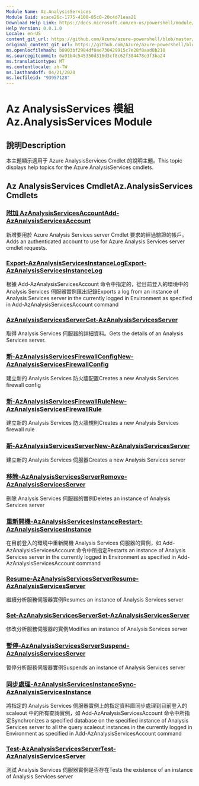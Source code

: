 ```yaml
---
Module Name: Az.AnalysisServices
Module Guid: acace26c-1775-4100-85c0-20c4d71eaa21
Download Help Link: https://docs.microsoft.com/en-us/powershell/module/az.analysisservices
Help Version: 0.0.1.0
Locale: en-US
content_git_url: https://github.com/Azure/azure-powershell/blob/master/src/AnalysisServices/AnalysisServices/help/Az.AnalysisServices.md
original_content_git_url: https://github.com/Azure/azure-powershell/blob/master/src/AnalysisServices/AnalysisServices/help/Az.AnalysisServices.md
ms.openlocfilehash: b8903bf2984df0ae730429915c7e28f8aad8b210
ms.sourcegitcommit: 6a91b4c545350d316d3cf8c62f384478e3f3ba24
ms.translationtype: MT
ms.contentlocale: zh-TW
ms.lasthandoff: 04/21/2020
ms.locfileid: "93957128"
---
```

# <span data-ttu-id="f7485-101">Az AnalysisServices 模組</span><span class="sxs-lookup"><span data-stu-id="f7485-101">Az.AnalysisServices Module</span></span>
## <span data-ttu-id="f7485-102">說明</span><span class="sxs-lookup"><span data-stu-id="f7485-102">Description</span></span>
<span data-ttu-id="f7485-103">本主題顯示適用于 Azure AnalysisServices Cmdlet 的說明主題。</span><span class="sxs-lookup"><span data-stu-id="f7485-103">This topic displays help topics for the Azure AnalysisServices cmdlets.</span></span>

## <span data-ttu-id="f7485-104">Az AnalysisServices Cmdlet</span><span class="sxs-lookup"><span data-stu-id="f7485-104">Az.AnalysisServices Cmdlets</span></span>
### [<span data-ttu-id="f7485-105">附加 AzAnalysisServicesAccount</span><span class="sxs-lookup"><span data-stu-id="f7485-105">Add-AzAnalysisServicesAccount</span></span>](Add-AzAnalysisServicesAccount.md)
<span data-ttu-id="f7485-106">新增要用於 Azure Analysis Services server Cmdlet 要求的經過驗證的帳戶。</span><span class="sxs-lookup"><span data-stu-id="f7485-106">Adds an authenticated account to use for Azure Analysis Services server cmdlet requests.</span></span>

### [<span data-ttu-id="f7485-107">Export-AzAnalysisServicesInstanceLog</span><span class="sxs-lookup"><span data-stu-id="f7485-107">Export-AzAnalysisServicesInstanceLog</span></span>](Export-AzAnalysisServicesInstanceLog.md)
<span data-ttu-id="f7485-108">根據 Add-AzAnalysisServicesAccount 命令中指定的，從目前登入的環境中的 Analysis Services 伺服器實例匯出記錄</span><span class="sxs-lookup"><span data-stu-id="f7485-108">Exports a log from an instance of Analysis Services server in the currently logged in Environment as specified in Add-AzAnalysisServicesAccount command</span></span>

### [<span data-ttu-id="f7485-109">AzAnalysisServicesServer</span><span class="sxs-lookup"><span data-stu-id="f7485-109">Get-AzAnalysisServicesServer</span></span>](Get-AzAnalysisServicesServer.md)
<span data-ttu-id="f7485-110">取得 Analysis Services 伺服器的詳細資料。</span><span class="sxs-lookup"><span data-stu-id="f7485-110">Gets the details of an Analysis Services server.</span></span>

### [<span data-ttu-id="f7485-111">新-AzAnalysisServicesFirewallConfig</span><span class="sxs-lookup"><span data-stu-id="f7485-111">New-AzAnalysisServicesFirewallConfig</span></span>](New-AzAnalysisServicesFirewallConfig.md)
<span data-ttu-id="f7485-112">建立新的 Analysis Services 防火牆配置</span><span class="sxs-lookup"><span data-stu-id="f7485-112">Creates a new Analysis Services firewall config</span></span> 

### [<span data-ttu-id="f7485-113">新-AzAnalysisServicesFirewallRule</span><span class="sxs-lookup"><span data-stu-id="f7485-113">New-AzAnalysisServicesFirewallRule</span></span>](New-AzAnalysisServicesFirewallRule.md)
<span data-ttu-id="f7485-114">建立新的 Analysis Services 防火牆規則</span><span class="sxs-lookup"><span data-stu-id="f7485-114">Creates a new Analysis Services firewall rule</span></span>

### [<span data-ttu-id="f7485-115">新-AzAnalysisServicesServer</span><span class="sxs-lookup"><span data-stu-id="f7485-115">New-AzAnalysisServicesServer</span></span>](New-AzAnalysisServicesServer.md)
<span data-ttu-id="f7485-116">建立新的 Analysis Services 伺服器</span><span class="sxs-lookup"><span data-stu-id="f7485-116">Creates a new Analysis Services server</span></span>

### [<span data-ttu-id="f7485-117">移除-AzAnalysisServicesServer</span><span class="sxs-lookup"><span data-stu-id="f7485-117">Remove-AzAnalysisServicesServer</span></span>](Remove-AzAnalysisServicesServer.md)
<span data-ttu-id="f7485-118">刪除 Analysis Services 伺服器的實例</span><span class="sxs-lookup"><span data-stu-id="f7485-118">Deletes an instance of Analysis Services server</span></span>

### [<span data-ttu-id="f7485-119">重新開機-AzAnalysisServicesInstance</span><span class="sxs-lookup"><span data-stu-id="f7485-119">Restart-AzAnalysisServicesInstance</span></span>](Restart-AzAnalysisServicesInstance.md)
<span data-ttu-id="f7485-120">在目前登入的環境中重新開機 Analysis Services 伺服器的實例，如 Add-AzAnalysisServicesAccount 命令中所指定</span><span class="sxs-lookup"><span data-stu-id="f7485-120">Restarts an instance of Analysis Services server in the currently logged in Environment as specified in Add-AzAnalysisServicesAccount command</span></span>

### [<span data-ttu-id="f7485-121">Resume-AzAnalysisServicesServer</span><span class="sxs-lookup"><span data-stu-id="f7485-121">Resume-AzAnalysisServicesServer</span></span>](Resume-AzAnalysisServicesServer.md)
<span data-ttu-id="f7485-122">繼續分析服務伺服器實例</span><span class="sxs-lookup"><span data-stu-id="f7485-122">Resumes an instance of Analysis Services server</span></span>

### [<span data-ttu-id="f7485-123">Set-AzAnalysisServicesServer</span><span class="sxs-lookup"><span data-stu-id="f7485-123">Set-AzAnalysisServicesServer</span></span>](Set-AzAnalysisServicesServer.md)
<span data-ttu-id="f7485-124">修改分析服務伺服器的實例</span><span class="sxs-lookup"><span data-stu-id="f7485-124">Modifies  an instance of Analysis Services server</span></span>

### [<span data-ttu-id="f7485-125">暫停-AzAnalysisServicesServer</span><span class="sxs-lookup"><span data-stu-id="f7485-125">Suspend-AzAnalysisServicesServer</span></span>](Suspend-AzAnalysisServicesServer.md)
<span data-ttu-id="f7485-126">暫停分析服務伺服器實例</span><span class="sxs-lookup"><span data-stu-id="f7485-126">Suspends an instance of Analysis Services server</span></span>

### [<span data-ttu-id="f7485-127">同步處理-AzAnalysisServicesInstance</span><span class="sxs-lookup"><span data-stu-id="f7485-127">Sync-AzAnalysisServicesInstance</span></span>](Sync-AzAnalysisServicesInstance.md)
<span data-ttu-id="f7485-128">將指定的 Analysis Services 伺服器實例上的指定資料庫同步處理到目前登入的 scaleout 中的所有查詢實例，如 Add-AzAnalysisServicesAccount 命令中所指定</span><span class="sxs-lookup"><span data-stu-id="f7485-128">Synchronizes a specified database on the specified instance of Analysis Services server to all the query scaleout instances in the currently logged in Environment as specified in Add-AzAnalysisServicesAccount command</span></span>

### [<span data-ttu-id="f7485-129">Test-AzAnalysisServicesServer</span><span class="sxs-lookup"><span data-stu-id="f7485-129">Test-AzAnalysisServicesServer</span></span>](Test-AzAnalysisServicesServer.md)
<span data-ttu-id="f7485-130">測試 Analysis Services 伺服器實例是否存在</span><span class="sxs-lookup"><span data-stu-id="f7485-130">Tests the existence of an instance of Analysis Services server</span></span>

